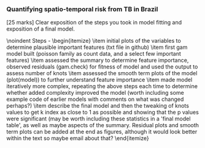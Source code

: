 ### Quantifying spatio-temporal risk from TB in Brazil


[25 marks] Clear exposition of the steps you took in model fitting and exposition of a final model.

\noindent Steps -
\begin{itemize}
    \item initial plots of the variables to determine plausible important features (txt file in github)
    \item first gam model built (poisson family as count data, and a select few important features)
    \item assessed the summary to determine feature importance, observed residuals (gam.check) for fitness of model and used the output to assess number of knots
    \item assessed the smooth term plots of the model (plot(model)) to further understand feature importance
    \item made model iteratively more complex, repeating the above steps each time to determine whether added complexity improved the model (worth including some example code of earlier models with comments on what was changed perhaps?)
    \item describe the final model and then the tweaking of knots values to get k index as close to 1 as possible and showing that the p values were significant (may be worth including these statistics in a 'final model table', as well as maybe aspects of the summary. Residual plots and smooth term plots can be added at the end as figures, although it would look better within the text so maybe email about that?
\end{itemize}
